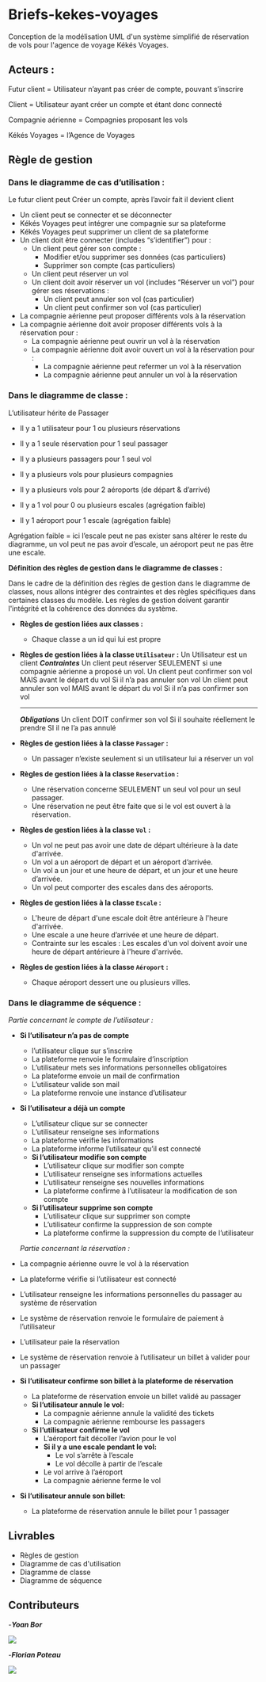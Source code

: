 # Briefs-kekes-voyages

Conception de la modélisation UML d'un système simplifié de réservation de vols pour l'agence de voyage Kékés Voyages.

## Acteurs :

Futur client = Utilisateur n’ayant pas créer de compte, pouvant s’inscrire

Client = Utilisateur ayant créer un compte et étant donc connecté

Compagnie aérienne = Compagnies proposant les vols

Kékés Voyages = l’Agence de Voyages

## Règle de gestion

### Dans le diagramme de cas d’utilisation :

Le futur client peut Créer un compte, après l’avoir fait il devient client

- Un client peut se connecter et se déconnecter
- Kékés Voyages peut intégrer une compagnie sur sa plateforme
- Kékés Voyages peut supprimer un client de sa plateforme
- Un client doit être connecter (includes “s’identifier”) pour :
  - Un client peut gérer son compte :
    - Modifier et/ou supprimer ses données (cas particuliers)
    - Supprimer son compte (cas particuliers)
  - Un client peut réserver un vol
  - Un client doit avoir réserver un vol (includes “Réserver un vol”) pour gérer ses réservations :
    - Un client peut annuler son vol (cas particulier)
    - Un client peut confirmer son vol (cas particulier)
- La compagnie aérienne peut proposer différents vols à la réservation
- La compagnie aérienne doit avoir proposer différents vols à la réservation pour :
  - La compagnie aérienne peut ouvrir un vol à la réservation
  - La compagnie aérienne doit avoir ouvert un vol à la réservation pour :
    - La compagnie aérienne peut refermer un vol à la réservation
    - La compagnie aérienne peut annuler un vol à la réservation

### Dans le diagramme de classe :

L’utilisateur hérite de Passager

- Il y a 1 utilisateur pour 1 ou plusieurs réservations

- Il y a 1 seule réservation pour 1 seul passager

- Il y a plusieurs passagers pour 1 seul vol

- Il y a plusieurs vols pour plusieurs compagnies

- Il y a plusieurs vols pour 2 aéroports (de départ & d’arrivé)

- Il y a 1 vol pour 0 ou plusieurs escales (agrégation faible)

- Il y 1 aéroport pour 1 escale (agrégation faible)

Agrégation faible = ici l’escale peut ne pas exister sans altérer le reste du diagramme, un vol peut ne pas avoir d’escale, un aéroport peut ne pas être une escale.

**Définition des règles de gestion dans le diagramme de classes :**

Dans le cadre de la définition des règles de gestion dans le diagramme de classes, nous allons intégrer des contraintes et des règles spécifiques dans certaines classes du modèle. Les règles de gestion doivent garantir l'intégrité et la cohérence des données du système.

- **Règles de gestion liées aux classes :**

  - Chaque classe a un id qui lui est propre

- **Règles de gestion liées à la classe `Utilisateur` :**
  Un Utilisateur est un client
  **_Contraintes_**
  Un client peut réserver SEULEMENT si une compagnie aérienne a proposé un vol.
  Un client peut confirmer son vol MAIS avant le départ du vol Si il n’a pas annuler son vol
  Un client peut annuler son vol MAIS avant le départ du vol Si il n’a pas confirmer son vol
  ***
  **_Obligations_**
  Un client DOIT confirmer son vol Si il souhaite réellement le prendre SI il ne l’a pas annulé
- **Règles de gestion liées à la classe `Passager` :**

  - Un passager n’existe seulement si un utilisateur lui a réserver un vol

- **Règles de gestion liées à la classe `Reservation` :**

  - Une réservation concerne SEULEMENT un seul vol pour un seul passager.
  - Une réservation ne peut être faite que si le vol est ouvert à la réservation.

- **Règles de gestion liées à la classe `Vol` :**

  - Un vol ne peut pas avoir une date de départ ultérieure à la date d'arrivée.
  - Un vol a un aéroport de départ et un aéroport d’arrivée.
  - Un vol a un jour et une heure de départ, et un jour et une heure d’arrivée.
  - Un vol peut comporter des escales dans des aéroports.

- **Règles de gestion liées à la classe `Escale` :**

  - L'heure de départ d'une escale doit être antérieure à l'heure d'arrivée.
  - Une escale a une heure d’arrivée et une heure de départ.
  - Contrainte sur les escales : Les escales d'un vol doivent avoir une heure de départ antérieure à l'heure d'arrivée.

- **Règles de gestion liées à la classe `Aéroport` :**
  - Chaque aéroport dessert une ou plusieurs villes.

### Dans le diagramme de séquence :

_Partie concernant le compte de l’utilisateur :_

- **Si l’utilisateur n’a pas de compte**
  - l’utilisateur clique sur s’inscrire
  - La plateforme renvoie le formulaire d’inscription
  - L’utilisateur mets ses informations personnelles obligatoires
  - La plateforme envoie un mail de confirmation
  - L’utilisateur valide son mail
  - La plateforme renvoie une instance d’utilisateur
- **Si l’utilisateur a déjà un compte**

  - L’utilisateur clique sur se connecter
  - L’utilisateur renseigne ses informations
  - La plateforme vérifie les informations
  - La plateforme informe l’utilisateur qu’il est connecté
  - **Si l’utilisateur modifie son compte**
    - L’utilisateur clique sur modifier son compte
    - L’utilisateur renseigne ses informations actuelles
    - L’utilisateur renseigne ses nouvelles informations
    - La plateforme confirme à l’utilisateur la modification de son compte
  - **Si l’utilisateur supprime son compte**
    - L’utilisateur clique sur supprimer son compte
    - L’utilisateur confirme la suppression de son compte
    - La plateforme confirme la suppression du compte de l’utilisateur

  _Partie concernant la réservation :_

- La compagnie aérienne ouvre le vol à la réservation
- La plateforme vérifie si l’utilisateur est connecté
- L’utilisateur renseigne les informations personnelles du passager au système de réservation
- Le système de réservation renvoie le formulaire de paiement à l’utilisateur
- L’utilisateur paie la réservation
- Le système de réservation renvoie à l’utilisateur un billet à valider pour un passager
- **Si l’utilisateur confirme son billet à la plateforme de réservation**
  - La plateforme de réservation envoie un billet validé au passager
  - **Si l’utilisateur annule le vol:**
    - La compagnie aérienne annule la validité des tickets
    - La compagnie aérienne rembourse les passagers
  - **Si l’utilisateur confirme le vol**
    - L’aéroport fait décoller l’avion pour le vol
    - **Si il y a une escale pendant le vol:**
      - Le vol s’arrête à l’escale
      - Le vol décolle à partir de l’escale
    - Le vol arrive à l’aéroport
    - La compagnie aérienne ferme le vol
- **Si l’utilisateur annule son billet:**
  - La plateforme de réservation annule le billet pour 1 passager

## Livrables

<ul>
<li>Règles de gestion</li>
<li>Diagramme de cas d'utilisation</li>
<li>Diagramme de classe</li>
<li>Diagramme de séquence</li>
</ul>

## Contributeurs

-**_Yoan Bor_**

<a href="https://github.com/yoanbor"><img src="https://img.shields.io/badge/GitHub-100000?style=for-the-badge&logo=github&logoColor=white"></img></a>

-**_Florian Poteau_**

<a href="https://github.com/florianpoteau"><img src="https://img.shields.io/badge/GitHub-100000?style=for-the-badge&logo=github&logoColor=white"></img></a>
